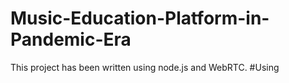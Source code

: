 # Music-Education-Platform-in-Pandemic-Era
This project has been written using node.js and WebRTC.
#Using
